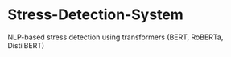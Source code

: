# Stress-Detection-System
NLP-based stress detection using transformers (BERT, RoBERTa, DistilBERT)
